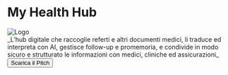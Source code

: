# My Health Hub
<img src="/assets/images/MHH.png" alt="Logo" />
<br>
_L’hub digitale che raccoglie referti e altri documenti medici, li traduce ed interpreta con AI, gestisce follow-up e promemoria, e condivide in modo sicuro e strutturato le informazioni con medici, cliniche ed assicurazioni_  
<br>
<a href="/myhealthhub/MyHealthHub_Pitch.pptx" download>
  <button>Scarica il Pitch</button>
</a>
